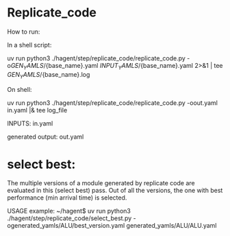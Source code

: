 # Replicate_code

How to run:

In a shell script:

uv run python3 ./hagent/step/replicate_code/replicate_code.py -o${GEN_YAMLS}/${base_name}.yaml ${INPUT_YAMLS}/${base_name}.yaml 2>&1 | tee ${GEN_YAMLS}/${base_name}.log

On shell:

uv run python3 ./hagent/step/replicate_code/replicate_code.py -oout.yaml in.yaml |& tee log_file

INPUTS:
in.yaml

generated output:
out.yaml


# select best:

The multiple versions of a module generated by replicate code are evaluated in this (select best) pass.
Out of all the versions, the one with best performance (min arrival time) is selected.

USAGE example:
~/hagent$ uv run python3 ./hagent/step/replicate_code/select_best.py -ogenerated_yamls/ALU/best_version.yaml generated_yamls/ALU/ALU.yaml
